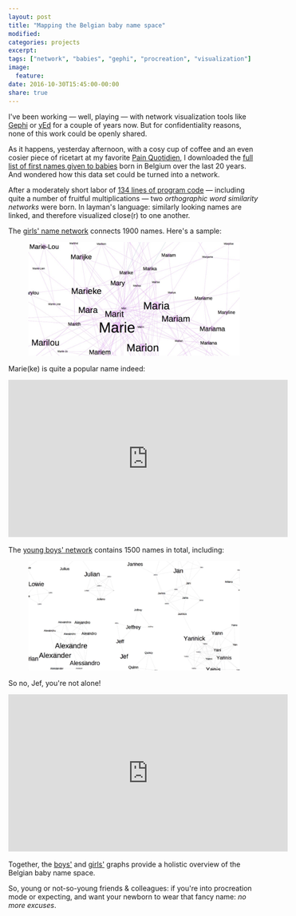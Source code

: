 ```yaml
---
layout: post
title: "Mapping the Belgian baby name space"
modified:
categories: projects
excerpt:
tags: ["network", "babies", "gephi", "procreation", "visualization"]
image:
  feature:
date: 2016-10-30T15:45:00-00:00
share: true
---
```


I've been working &mdash; well, playing &mdash; with network visualization tools like [Gephi](https://gephi.org) or [yEd](http://www.yworks.com/products/yed) for a couple of years now.
But for confidentiality reasons, none of this work could be openly shared.

As it happens, yesterday afternoon, with a cosy cup of coffee and an even cosier piece of ricetart at my favorite [Pain Quotidien](http://www.lepainquotidien.be/en/store/le-pain-quotidien-sablon/),
I downloaded the [full list of first names given to babies](http://statbel.fgov.be/nl/modules/publications/statistiques/bevolking/bevolking_-_voornamen_van_de_pasgeborenen_1995-2014.jsp) born in Belgium over the last 20 years. And wondered how this data set could be turned into a network.

After a moderately short labor of [134 lines of program code][github_code] &mdash; including quite a number of fruitful multiplications &mdash; two _orthographic word similarity networks_ were born. In layman's language: similarly looking names are linked, and therefore visualized close(r) to one another.

The [girls' name network][pdf_girls] connects 1900 names. Here's a sample: 

<figure>
	<img src="/images/girl_name_network.jpg" alt="A section of the 1900 node girls' name network"/>
</figure>

Marie(ke) is quite a popular name indeed:

<iframe width="560" height="315" src="https://www.youtube.com/embed/wfGDpzL9H7Y" frameborder="0" allowfullscreen></iframe>

The [young boys' network][pdf_boys] contains 1500 names in total, including:

<figure>
	<img src="/images/boy_name_network.jpg" alt="A section of the 1500 node boys' name network"/>
</figure>

So no, Jef, you're not alone! 

<iframe width="560" height="315" src="https://www.youtube.com/embed/T4Mx8AN0GF4" frameborder="0" allowfullscreen></iframe>

Together, the [boys'][pdf_boys] and [girls'][pdf_girls] graphs provide a holistic overview of the Belgian baby name space.

So, young or not-so-young friends & colleagues: if you're into procreation mode or expecting, and want your newborn to wear that fancy name: _no more excuses_.

[github_code]: https://github.com/fdurant/belgian_firstname_network
[pdf_girls]: /projects/firstname-network-belgium/pdf/1902_first_names_for_girls_network.pdf
[pdf_boys]: /projects/firstname-network-belgium/pdf/1500_first_names_for_boys_network.pdf
